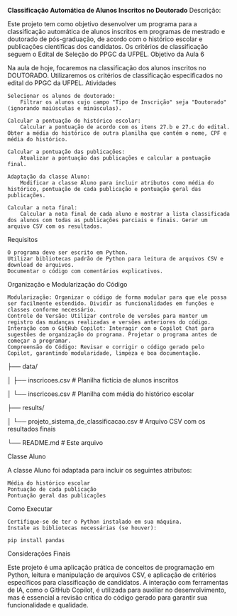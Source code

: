 **Classificação Automática de Alunos Inscritos no Doutorado**
Descrição:

Este projeto tem como objetivo desenvolver um programa para a classificação automática de alunos inscritos em programas de mestrado e doutorado de pós-graduação, de acordo com o histórico escolar e publicações científicas dos candidatos. Os critérios de classificação seguem o Edital de Seleção do PPGC da UFPEL.
Objetivo da Aula 6

Na aula de hoje, focaremos na classificação dos alunos inscritos no DOUTORADO. Utilizaremos os critérios de classificação especificados no edital do PPGC da UFPEL.
Atividades

    Selecionar os alunos de doutorado:
        Filtrar os alunos cujo campo "Tipo de Inscrição" seja "Doutorado" (ignorando maiúsculas e minúsculas).

    Calcular a pontuação do histórico escolar:
        Calcular a pontuação de acordo com os itens 27.b e 27.c do edital. Obter a média do histórico de outra planilha que contém o nome, CPF e média do histórico.

    Calcular a pontuação das publicações:
        Atualizar a pontuação das publicações e calcular a pontuação final.

    Adaptação da classe Aluno:
        Modificar a classe Aluno para incluir atributos como média do histórico, pontuação de cada publicação e pontuação geral das publicações.

    Calcular a nota final:
        Calcular a nota final de cada aluno e mostrar a lista classificada dos alunos com todas as publicações parciais e finais. Gerar um arquivo CSV com os resultados.

Requisitos

    O programa deve ser escrito em Python.
    Utilizar bibliotecas padrão de Python para leitura de arquivos CSV e download de arquivos.
    Documentar o código com comentários explicativos.

Organização e Modularização do Código

    Modularização: Organizar o código de forma modular para que ele possa ser facilmente estendido. Dividir as funcionalidades em funções e classes conforme necessário.
    Controle de Versão: Utilizar controle de versões para manter um registro das mudanças realizadas e versões anteriores do código.
    Interação com o GitHub Copilot: Interagir com o Copilot Chat para sugestões de organização do programa. Projetar o programa antes de começar a programar.
    Compreensão do Código: Revisar e corrigir o código gerado pelo Copilot, garantindo modularidade, limpeza e boa documentação.



├── data/

│   ├── inscricoes.csv  # Planilha fictícia de alunos inscritos

│   └── inscricoes.csv   # Planilha com média do histórico escolar


├── results/

│   └── projeto_sistema_de_classificacao.csv  # Arquivo CSV com os resultados finais

└── README.md                 # Este arquivo


Classe Aluno

A classe Aluno foi adaptada para incluir os seguintes atributos:

    Média do histórico escolar
    Pontuação de cada publicação
    Pontuação geral das publicações

Como Executar

    Certifique-se de ter o Python instalado em sua máquina.
    Instale as bibliotecas necessárias (se houver):

    pip install pandas

Considerações Finais

Este projeto é uma aplicação prática de conceitos de programação em Python, leitura e manipulação de arquivos CSV, e aplicação de critérios específicos para classificação de candidatos.
A interação com ferramentas de IA, como o GitHub Copilot, é utilizada para auxiliar no desenvolvimento, mas é essencial a revisão crítica do código gerado para garantir sua funcionalidade e qualidade.
